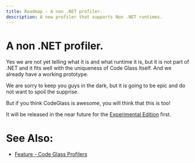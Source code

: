 ```yaml
---
title: Roadmap - A non .NET profiler.
description: A new profiler that supports Non .NET runtimes.
---
```

# A non .NET profiler.
Yes we are not yet telling what it is and what runtime it is, but it is not part of .NET and it fits well with the uniqueness of Code Glass Itself.
And we already have a working prototype.

We are sorry to keep you guys in the dark, but it is going to be epic and do not want to spoil the supprise.

But if you think CodeGlass is awesome, you will think that this is too!


It will be released in the near future for the [Experimental Edition](../Editions/Experimental.md) first.



# See Also:
- [Feature - Code Glass Profilers](../features/CodeGlassProfilers.md)
